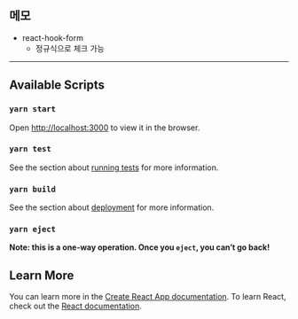 ## 메모
- react-hook-form
  - 정규식으로 체크 가능


----
## Available Scripts
### `yarn start`
Open [http://localhost:3000](http://localhost:3000) to view it in the browser.

### `yarn test`
See the section about [running tests](https://facebook.github.io/create-react-app/docs/running-tests) for more information.

### `yarn build`
See the section about [deployment](https://facebook.github.io/create-react-app/docs/deployment) for more information.

### `yarn eject`
**Note: this is a one-way operation. Once you `eject`, you can’t go back!**

## Learn More

You can learn more in the [Create React App documentation](https://facebook.github.io/create-react-app/docs/getting-started).
To learn React, check out the [React documentation](https://reactjs.org/).
